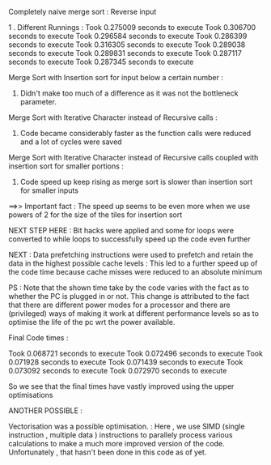 Completely naive merge sort : Reverse input

1 . Different Runnings : 
Took 0.275009 seconds to execute 
Took 0.306700 seconds to execute 
Took 0.296584 seconds to execute 
Took 0.286399 seconds to execute 
Took 0.316305 seconds to execute 
Took 0.289038 seconds to execute 
Took 0.289831 seconds to execute 
Took 0.287117 seconds to execute 
Took 0.287345 seconds to execute 



Merge Sort with Insertion sort for input below a certain number :

1. Didn't make too much of a difference as it was not the bottleneck parameter.


Merge Sort with Iterative Character instead of Recursive calls :

1. Code became considerably faster as the function calls were reduced and a lot of cycles were saved

Merge Sort with Iterative Character instead of Recursive calls coupled with insertion sort for smaller portions :

1. Code speed up keep rising as merge sort is slower than insertion sort for smaller inputs

==>> Important fact : The speed up seems to be even more when we use powers of 2 for the size of the tiles for insertion sort

NEXT STEP HERE : Bit hacks were applied and some for loops were converted to while loops to successfully speed up the code even further

NEXT : Data prefetching instructions were used to prefetch and retain the data in the highest possible cache levels : This led to a further speed up of the code time because cache misses were reduced to an absolute minimum


PS : Note that the shown time take by the code varies with the fact as to whether the PC is plugged in or not. This change is attributed to the fact that there are different power modes for a processor and there are (privileged) ways of making it work at different performance levels so as to optimise the life of the pc wrt the power available.

Final Code times : 

Took 0.068721 seconds to execute 
Took 0.072496 seconds to execute 
Took 0.071928 seconds to execute 
Took 0.071439 seconds to execute 
Took 0.073092 seconds to execute 
Took 0.072970 seconds to execute 


So we see that the final times have vastly improved using the upper optimisations



ANOTHER POSSIBLE : 

Vectorisation was a possible optimisation. : Here , we use SIMD (single instruction , multiple data ) instructions to parallely process various calculations to make a much more improved version of the code. Unfortunately , that hasn't been done in this code as of yet.